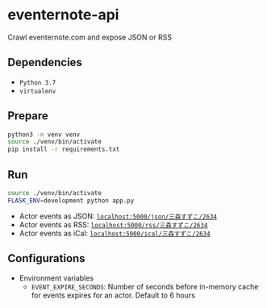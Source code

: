 # eventernote-api
Crawl eventernote.com and expose JSON or RSS

## Dependencies
* `Python 3.7`
* `virtualenv`

## Prepare
```bash
python3 -m venv venv
source ./venv/bin/activate
pip install -r requirements.txt
```

## Run
```bash
source ./venv/bin/activate
FLASK_ENV=development python app.py
```

* Actor events as JSON: [`localhost:5000/json/三森すずこ/2634`](localhost:5000/json/三森すずこ/2634)
* Actor events as RSS: [`localhost:5000/rss/三森すずこ/2634`](localhost:5000/rss/三森すずこ/2634)
* Actor events as iCal: [`localhost:5000/ical/三森すずこ/2634`](localhost:5000/ical/三森すずこ/2634)

## Configurations
* Environment variables
    * `EVENT_EXPIRE_SECONDS`: Number of seconds before in-memory cache for events expires for an actor. Default to 6 hours
